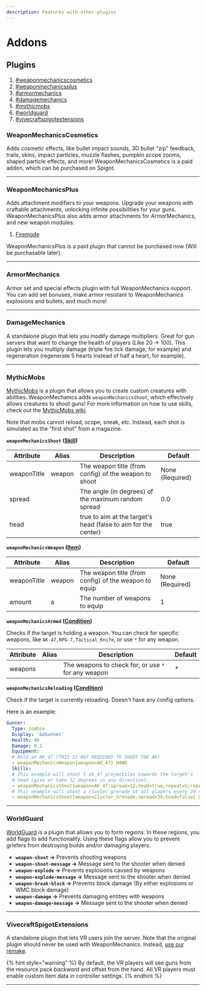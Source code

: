 ```yaml
---
description: Features with other plugins
---
```


# Addons

## Plugins

1. [#weaponmechanicscosmetics](addons.md#weaponmechanicscosmetics "mention")
2. [#weaponmechanicsplus](addons.md#weaponmechanicsplus "mention")
3. [#armormechanics](addons.md#armormechanics "mention")
4. [#damagemechanics](addons.md#damagemechanics "mention")
5. [#mythicmobs](addons.md#mythicmobs "mention")
6. [#worldguard](addons.md#worldguard "mention")
7. [#vivecraftspigotextensions](addons.md#vivecraftspigotextensions "mention")

### WeaponMechanicsCosmetics

Adds cosmetic effects, like bullet impact sounds, 3D bullet "zip" feedback, trails, skins, impact particles, muzzle flashes, pumpkin scope zooms, shaped particle effects, and more! WeaponMechanicsCosmetics is a paid addon, which can be purchased on Spigot.

***

### WeaponMechanicsPlus

Adds attachment modifiers to your weapons. Upgrade your weapons with craftable attachments, unlocking infinite possibilities for your guns. WeaponMechanicsPlus also adds armor attachments for ArmorMechanics, and new weapon modules:

1. [Firemode](http://127.0.0.1:5000/s/9hOjsLnIiB5Xm8MOXgWU/firemode "mention")&#x20;

WeaponMechanicsPlus is a paid plugin that cannot be purchased now (Will be purchasable later).&#x20;

***

### ArmorMechanics

Armor set and special effects plugin with full WeaponMechanics support. You can add set bonuses, make armor resistant to WeaponMechanics explosions and bullets, and much more!

***

### DamageMechanics

A standalone plugin that lets you modify damage multipliers. Great for gun servers that want to change the health of players (Like 20 -> 100). This plugin lets you multiply damage (triple fire tick damage, for example) and regeneration (regenerate 5 hearts instead of half a heart, for example).

***

### MythicMobs

[MythicMobs](https://www.spigotmc.org/resources/5702/) is a plugin that allows you to create custom creatures with abilities. WeaponMechanics adds `weaponMechanicsShoot`, which effectively allows creatures to shoot guns! For more information on how to use skills, check out the [MythicMobs wiki](https://git.mythiccraft.io/mythiccraft/MythicMobs/-/wikis/Skills/Start).

Note that mobs cannot reload, scope, sneak, etc. Instead, each shot is simulated as the "first shot" from a magazine.

**`weaponMechanicsShoot` (**[**Skill**](https://git.mythiccraft.io/mythiccraft/MythicMobs/-/wikis/Skills/Start)**)**

| Attribute   | Alias  | Description                                                    | Default         |
| ----------- | ------ | -------------------------------------------------------------- | --------------- |
| weaponTitle | weapon | The weapon title (from config) of the weapon to shoot          | None (Required) |
| spread      |        | The angle (in degrees) of the maximum random spread            | 0.0             |
| head        |        | true to aim at the target's head (false to aim for the center) | true            |



**`weaponMechanicsWeapon` (**[**Item**](https://git.mythiccraft.io/mythiccraft/MythicMobs/-/wikis/Mobs/Equipment)**)**

| Attribute   | Alias  | Description                                           | Default         |
| ----------- | ------ | ----------------------------------------------------- | --------------- |
| weaponTitle | weapon | The weapon title (from config) of the weapon to equip | None (Required) |
| amount      | a      | The number of weapons to equip                        | 1               |



**`weaponMechanicsArmed` (**[**Condition**](https://git.mythiccraft.io/mythiccraft/MythicMobs/-/wikis/Skills/conditions)**)**

Checks if the target is holding a weapon. You can check for specific weapons, like `AK-47,RPG-7,Tactical_Knife`, or use `*` for any weapon.

| Attribute | Alias | Description                                         | Default |
| --------- | ----- | --------------------------------------------------- | ------- |
| weapons   |       | The weapons to check for, or use `*` for any weapon | \*      |



**`weaponMechanicsReloading` (**[**Condition**](https://git.mythiccraft.io/mythiccraft/MythicMobs/-/wikis/Skills/conditions)**)**

Check if the target is currently reloading. Doesn't have any config options.

Here is an example:

```yaml
Gunner:
  Type: zombie
  Display: '&aGunner'
  Health: 40
  Damage: 0.1
  Equipment:
  # Hold an AK_47 (THIS IS NOT REQUIRED TO SHOOT THE AK)
  - weaponMechanicsWeapon{weapon=AK_47} HAND
  Skills:
  # This example will shoot 5 ak_47 projectiles towards the target's
  # head (give or take 12 degrees in any direction).
  - weaponMechanicsShoot{weapon=AK_47;spread=12;head=true;repeat=5;repeatInterval=1} @Target ~onTimer:80
  # This example will shoot a cluster grenade at all players every 20 seconds
  - weaponMechanicsShoot{weapon=Cluster_Grenade;spread=30;head=false} @PIR{r=20} ~onTimer:400
```

***

### WorldGuard

[WorldGuard](https://dev.bukkit.org/projects/worldguard) is a plugin that allows you to form regions. In these regions, you add flags to add functionality. Using these flags allow you to prevent griefers from destroying builds and/or damaging players.

* **`weapon-shoot` ->** Prevents shooting weapons
* **`weapon-shoot-message` ->** Message sent to the shooter when denied
* **`weapon-explode` ->** Prevents explosions caused by weapons
* **`weapon-explode-message` ->** Message sent to the shooter when denied
* **`weapon-break-block` ->** Prevents block damage (By either explosions or WMC block damage)
* **`weapon-damage` ->** Prevents damaging entities with weapons
* **`weapon-damage-message` ->** Message sent to the shooter when denied

***

### VivecraftSpigotExtensions

A standalone plugin that lets VR users join the server. Note that the original plugin should never be used with WeaponMechanics. Instead, [use our remake](https://www.spigotmc.org/resources/vivecraft-spigot-extensions-remake.111303/).

{% hint style="warning" %}
By default, the VR players will see guns from the resource pack _backward_ and offset from the hand. All VR players must enable custom item data in controller settings.&#x20;
{% endhint %}

***
